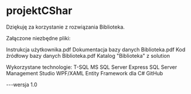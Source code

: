 # projektCShar
Dziękuję za korzystanie z rozwiązania Biblioteka.

Załączone niezbędne pliki:

Instrukcja użytkownika.pdf
Dokumentacja bazy danych Biblioteka.pdf
Kod źródłowy bazy danych Biblioteka.pdf
Katalog "Biblioteka" z solution

Wykorzystane technologie:
T-SQL
MS SQL Server Express
SQL Server Management Studio
WPF/XAML
Entity Framework dla C#
GitHub

---wersja 1.0
